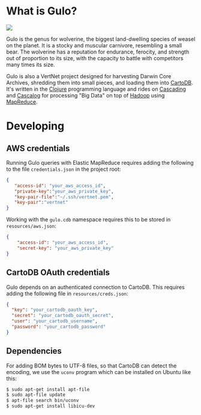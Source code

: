 # What is Gulo?

![](http://3.bp.blogspot.com/-s1vAPdg_zZM/TZ3bnzUZgVI/AAAAAAAACKo/Mk-Tu-Nil74/s1600/animalangry.jpg)

Gulo is the genus for wolverine, the biggest land-dwelling species of weasel on the planet. It is a stocky and muscular carnivore, resembling a small bear. The wolverine has a reputation for endurance, ferocity, and strength out of proportion to its size, with the capacity to battle with competitors many times its size.

Gulo is also a VertNet project designed for harvesting Darwin Core Archives, shredding them into small pieces, and loading them into [CartoDB](http://cartodb.com). It's written in the [Clojure](http://clojure.org) programming language and rides on [Cascading](http://www.cascading.org) and [Cascalog](https://github.com/nathanmarz/cascalog) for processing "Big Data" on top of [Hadoop](http://hadoop.apache.org) using [MapReduce](http://research.google.com/archive/mapreduce.html).

# Developing
## AWS credentials

Running Gulo queries with Elastic MapReduce requires adding the following to the file `credentials.json` in the project root:

```json
{
   "access-id": "your_aws_access_id",
   "private-key":"your_aws_private_key",
   "key-pair-file":"~/.ssh/vertnet.pem",
   "key-pair":"vertnet"
}
```

Working with the `gulo.cdb` namespace requires this to be stored in `resources/aws.json`:

```json
{
    "access-id": "your_aws_access_id",
    "secret-key": "your_aws_private_key"
}
```

## CartoDB OAuth credentials

Gulo depends on an authenticated connection to CartoDB. This requires adding the following file in `resources/creds.json`:

```json
{
  "key": "your_cartodb_oauth_key",
  "secret": "your_cartodb_oauth_secret",
  "user": "your_cartodb_username",
  "password": "your_cartodb_password"
}
```

## Dependencies

For adding BOM bytes to UTF-8 files, so that CartoDB can detect the encoding, we use the `uconv` program which can be installed on Ubuntu like this:

```bash
$ sudo apt-get install apt-file
$ sudo apt-file update
$ apt-file search bin/uconv
$ sudo apt-get install libicu-dev
```
